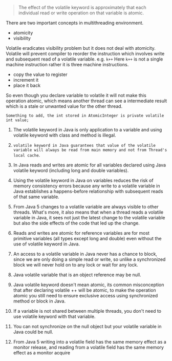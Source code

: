 
> The effect of the volatile keyword is approximately that each individual read or write operation on that variable is atomic.

There are two important concepts in multithreading environment.
- atomicity
- visibility

Volatile eradicates visibility problem but it does not deal with atomicity. Volatile will prevent compiler to reorder the instruction which involves write and subsequent read of a volatile variable. e.g. `k++` Here `k++` is not a single machine instruction rather it is three machine instructions.
* copy the value to register
* increment it
* place it back

So even though you declare variable to volatile it will not make this operation atomic, which means another thread can see a intermediate result which is a stale or unwanted value for the other thread.

```
Something to add, the int stored in AtomicInteger is private volatile int value;
```

1. The volatile keyword in Java is only application to a variable and using volatile keyword with class and method is illegal.
2. `volatile keyword in Java guarantees that value of the volatile variable will always be read from main memory and not from Thread's local cache`.
3. In Java reads and writes are atomic for all variables declared using Java volatile keyword (including long and double variables).
4. Using the volatile keyword in Java on variables reduces the risk of memory consistency errors because any write to a volatile variable in Java establishes a happens-before relationship with subsequent reads of that same variable.
5. From Java 5 changes to a volatile variable are always visible to other threads. What's more, it also means that when a thread reads a volatile variable in Java, it sees not just the latest change to the volatile variable but also the side effects of the code that led up the change.
6. Reads and writes are atomic for reference variables are for most primitive variables (all types except long and double) even without the use of volatile keyword in Java.
7. An access to a volatile variable in Java never has a chance to block, since we are only doing a simple read or write, so unlike a synchronized block we will never hold on to any lock or wait for any lock.
8. Java volatile variable that is an object reference may be null.
9. Java volatile keyword doesn't mean atomic, its common misconception that after declaring volatile ++ will be atomic, to make the operation atomic you still need to ensure exclusive access using synchronized method or block in Java.
10. If a variable is not shared between multiple threads, you don't need to use volatile keyword with that variable.
11. You can not synchronize on the null object but your volatile variable in Java could be null.

12. From Java 5 writing into a volatile field has the same memory effect as a monitor release, and reading from a volatile field has the same memory effect as a monitor acquire
